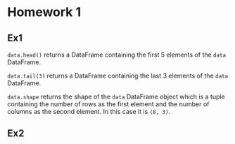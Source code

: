 Homework 1
==========

Ex1
---
`data.head()` returns a DataFrame containing the first 5 elements of the `data` DataFrame.

`data.tail(3)` returns a DataFrame containing the last 3 elements of the `data` DataFrame.

`data.shape` returns the shape of the `data` DataFrame object which is a tuple containing 
the number of rows as the first element and the number of columns as the second element. 
In this case it is `(8, 3)`.

Ex2
---
